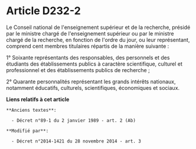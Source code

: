 # Article D232-2

Le Conseil national de l'enseignement supérieur et de la recherche, présidé par le ministre chargé de l'enseignement
supérieur ou par le ministre chargé de la recherche, en fonction de l'ordre du jour, ou leur représentant, comprend cent
membres titulaires répartis de la manière suivante : 

1° Soixante représentants des responsables, des personnels et des étudiants des établissements publics à caractère
scientifique, culturel et professionnel et des établissements publics de recherche ; 

2° Quarante personnalités représentant les grands intérêts nationaux, notamment éducatifs, culturels, scientifiques,
économiques et sociaux.

**Liens relatifs à cet article**

	**Anciens textes**:

	  - Décret n°89-1 du 2 janvier 1989 - art. 2 (Ab)

	**Modifié par**:

	  - Décret n°2014-1421 du 28 novembre 2014 - art. 3
